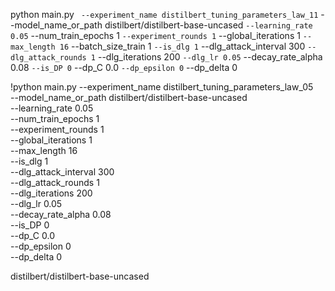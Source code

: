 python main.py `
--experiment_name distilbert_tuning_parameters_law_11`
--model_name_or_path distilbert/distilbert-base-uncased `
--learning_rate 0.05 `
--num_train_epochs 1 `
--experiment_rounds 1 `
--global_iterations 1 `
--max_length 16 `
--batch_size_train 1 `
--is_dlg 1 `
--dlg_attack_interval 300 `
--dlg_attack_rounds 1 `
--dlg_iterations 200 `
--dlg_lr 0.05 `
--decay_rate_alpha 0.08 `
--is_DP 0 `
--dp_C 0.0 `
--dp_epsilon 0 `
--dp_delta 0




!python main.py --experiment_name distilbert_tuning_parameters_law_05 \
--model_name_or_path distilbert/distilbert-base-uncased \
--learning_rate 0.05 \
--num_train_epochs 1 \
--experiment_rounds 1 \
--global_iterations 1 \
--max_length 16 \
--is_dlg 1 \
--dlg_attack_interval 300 \
--dlg_attack_rounds 1 \
--dlg_iterations 200 \
--dlg_lr 0.05 \
--decay_rate_alpha 0.08 \
--is_DP 0 \
--dp_C 0.0 \
--dp_epsilon 0 \
--dp_delta 0


distilbert/distilbert-base-uncased
